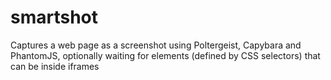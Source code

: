 # smartshot
Captures a web page as a screenshot using Poltergeist, Capybara and PhantomJS, optionally waiting for elements (defined by CSS selectors) that can be inside iframes
